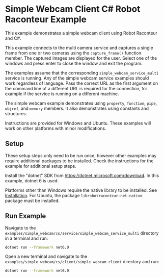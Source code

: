 # Simple Webcam Client C\# Robot Raconteur Example

This example demonstrates a simple webcam client using Robot Raconteur and C\#.

This example connects to the multi camera service and captures a single frame
from one or two cameras using the `capture_frame()` function member.
The captured images are displayed for the user. Select one of the windows and press enter
to close the window and exit the program.

The examples assume that the corresponding `simple_webcam_service_multi` service is running. Any of the simple webcam service
examples should work regardless of language. Pass the correct URL as the first argument on the
command line of a different URL is required for the connection, for example if the service is running on a different
machine.

The simple webcam example demonstrates using `property`, `function`, `pipe`, `objref`, and `memory` members. It also
demonstrates using constants and structures.

Instructions are provided for Windows and Ubuntu. These examples will work
on other platforms with minor modifications.

## Setup

These setup steps only need to be run once, however other examples may require additional packages to be installed.
Check the instructions for the example for additional setup steps.

Install the "dotnet" SDK from https://dotnet.microsoft.com/download. In this example, dotnet 6 is used.

Platforms other than Windows require the native library to be installed. See
[Installation](https://github.com/robotraconteur/robotraconteur/blob/master/docs/common/installation.md). For
Ubuntu, the package `librobotraconteur-net-native` package must be installed.

## Run Example

Navigate to the `examples/simple_webcam/cs/service/simple_webcam_service_multi` directory in a terminal and run:

```bash
dotnet run --framework net6.0
```

Open a new terminal and navigate to the `examples/simple_webcam/cs/client/simple_webcam_client` directory and run:

```bash
dotnet run --framework net6.0
```
